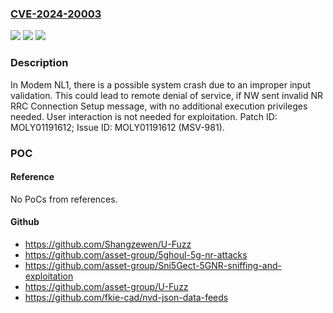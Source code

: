 ### [CVE-2024-20003](https://cve.mitre.org/cgi-bin/cvename.cgi?name=CVE-2024-20003)
![](https://img.shields.io/static/v1?label=Product&message=MT2735%2C%20MT6297%2C%20MT6833%2C%20MT6853%2C%20MT6855%2C%20MT6873%2C%20MT6875%2C%20MT6875T%2C%20MT6877%2C%20MT6880%2C%20MT6883%2C%20MT6885%2C%20MT6889%2C%20MT6890%2C%20MT6891%2C%20MT6893%2C%20MT8675%2C%20MT8791%2C%20MT8791T%2C%20MT8797&color=blue)
![](https://img.shields.io/static/v1?label=Version&message=%3D%20Modem%20NR15%20&color=brighgreen)
![](https://img.shields.io/static/v1?label=Vulnerability&message=Denial%20of%20Service&color=brighgreen)

### Description

In Modem NL1, there is a possible system crash due to an improper input validation. This could lead to remote denial of service, if NW sent invalid NR RRC Connection Setup message, with no additional execution privileges needed. User interaction is not needed for exploitation. Patch ID: MOLY01191612; Issue ID: MOLY01191612 (MSV-981).

### POC

#### Reference
No PoCs from references.

#### Github
- https://github.com/Shangzewen/U-Fuzz
- https://github.com/asset-group/5ghoul-5g-nr-attacks
- https://github.com/asset-group/Sni5Gect-5GNR-sniffing-and-exploitation
- https://github.com/asset-group/U-Fuzz
- https://github.com/fkie-cad/nvd-json-data-feeds


